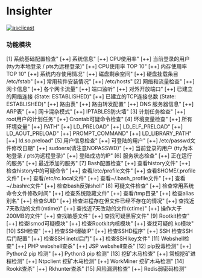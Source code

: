# Insighter

[![asciicast](https://asciinema.org/a/483508.svg)](https://asciinema.org/a/483508)

### 功能模块

[1] 系统基础配置检查"
[++] 系统信息"
[++] CPU使用率"
[++] 当前登录的用户 (tty为本地登录 / pts为远程登录)"
[++] CPU使用率 TOP 10"
[++] 内存使用率 TOP 10"
[++] 系统内存使用情况"
[++] 磁盘剩余空间"
[++] 硬盘挂载条目 /etc/fstab"
[++] 常用软件安装情况"
[++] /etc/hosts"
[2] 网络和流量检查"
[++] 网卡信息"
[++] 各个网卡流量"
[++] 端口监听"
[++] 对外开放端口"
[++] 已建立的网络连接 (State: ESTABLISHED)"
[++] 已建立的TCP连接总数 (State: ESTABLISHED)"
[++] 路由表"
[++] 路由转发配置"
[++] DNS 服务器信息"
[++] ARP表"
[++] 网卡混杂模式"
[++] IPTABLES防火墙"
[3] 计划任务检查"
[++] root用户的计划任务"
[++] Crontab可疑命令检查"
[4] 环境变量检查"
[++] 所有环境变量"
[++] PATH"
[++] LD_PRELOAD"
[++] LD_ELF_PRELOAD"
[++] LD_AOUT_PRELOAD"
[++] PROMPT_COMMAND"
[++] LD_LIBRARY_PATH"
[++] ld.so.preload"
[5] 用户信息检查"
[++] 可登陆的用户"
[++] /etc/passwd文件修改日期"
[++] sudoers(请注意NOPASSWD)"
[++] 当前登录的用户 (tty为本地登录 / pts为远程登录)"
[++] 登陆成功的IP"
[6] 服务状态检查"
[++] 正在运行的服务"
[++] 最近添加的服务"
[7] Bash配置检查"
[++] 查看history文件"
[++] 检查history中的可疑命令"
[++] 查看/etc/profile文件"
[++] 查看\$HOME/.profile文件"
[++] 查看/etc/rc.local文件"
[++] 查看~/.bash_profile文件"
[++] 查看~/.bashrc文件"
[++] 检查bash反弹shell"
[8] 可疑文件检查"
[++] 检查常用系统命令文件修改时间"
[++] 检查系统隐藏文件"
[++] 查看/tmp目录"
[++] 检查alias别名"
[++] 检查SUID"
[++] 检查进程存在但文件已经不存在的情况"
[++] 查找近7天改动的文件(mtime)"
[++] 查找近7天改动的文件(ctime)"
[++] 操作大于200MB的文件"
[++] 查找敏感文件"
[++] 查找可疑黑客文件"
[9] Rootkit检查"
[++] 检查lsmod可疑模块"
[++] 检查Rootkit内核模块"
[++] 查找可疑的.ko模块"
[10] SSH检查"
[++] 检查SSH爆破IP"
[++] 检查SSHD程序"
[++] SSH 检查SSH后门配置"
[++] 检查SSH inetd后门"
[++] 检查SSH key文件"
[11] Webshell检查"
[++] PHP webshell查杀"
[++] JSP webshell查杀"
[12] pip投毒检测"
[++] Python2 pip 检测"
[++] Python3 pip 检测"
[13] 挖矿木马检查"
[++] 常规挖矿进程检测"
[++] Ntpclient 挖矿木马检测"
[++] WorkMiner 挖矿木马检测"
[14] Rookit查杀"
[++] Rkhunter查杀"
[15] 风险漏洞检查"
[++] Redis弱密码检测"
